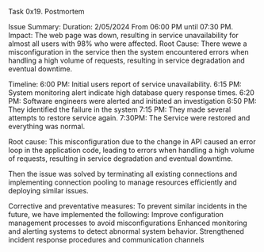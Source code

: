 Task 0x19. Postmortem

Issue Summary:
Duration: 2/05/2024 From 06:00 PM until 07:30 PM.
Impact: The web page was down, resulting in service unavailability for almost all users with 98% who were affected.
Root Cause: There wewe a misconfiguration in the service then the system encountered errors when handling a high volume of requests, resulting in service degradation and eventual downtime.

Timeline:
6:00 PM: Initial users report of service unavailability.
6:15 PM: System monitoring alert indicate high database query response times.
6:20 PM: Software engineers were alerted and initiated an investigation
6:50 PM: They identified the failure in the system
7:15 PM: They made several attempts to restore service again.
7:30PM: The Service were restored and everything was normal.


Root cause:
This misconfiguration due to the change in API caused an error loop in the application code, leading to errors when handling a high volume of requests, resulting in service degradation and eventual downtime.

Then the issue was solved by terminating all existing connections and implementing connection pooling to manage resources efficiently and deploying similar issues.

Corrective and preventative measures:
To prevent similar incidents in the future, we have implemented the following:
Improve configuration management processes to avoid misconfigurations
Enhanced monitoring and alerting systems to detect abnormal system behavior.
Strengthened incident response procedures and communication channels
	
